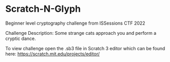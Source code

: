 # Scratch-N-Glyph
Beginner level cryptography challenge from ISSessions CTF 2022

Challenge Description:
Some strange cats approach you and perform a cryptic dance.

To view challenge open the .sb3 file in Scratch 3 editor which can be found here: https://scratch.mit.edu/projects/editor/
